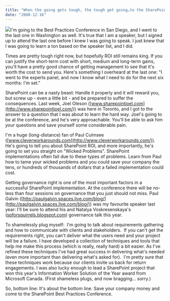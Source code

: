```yaml
---
title: "When the going gets tough, the tough get going…to the SharePoint Best Practices Conference"
date: "2008-12-16"
---
```


![](images/bp_banner_180x150.jpg)I'm going to the Best Practices Conference in San Diego, and I went to the last one in Washington as well. It's true that I am a speaker, but I signed up to attend the last one before I knew I was going to speak. I just knew that I was going to learn a ton based on the speaker list, and I did. 

Times are pretty tough right now, but hopefully ROI still remains king. If you can justify the short-term cost with short, medium and long-term gains, you'll have a pretty good chance of getting management to see that it's worth the cost to send you. Here's something I overheard at the last one: "I went to the experts panel, and now I know what I need to do for the next six months: I'm set."

SharePoint can be a nasty beast: Handle it properly and it will reward you, but screw up - even a little bit - and be prepared to suffer the consequences. Last week, Joel Oleson ([www.sharepointjoel.com](http://www.sharepointjoel.com/)) was here in Toronto, and I got to the answer to a question that I was about to learn the hard way. Joel's going to be at the conference, and he's very approachable. You'll be able to ask him _your_ questions and save yourself some considerable pain.

I'm a huge (long-distance) fan of Paul Culmsee ([www.cleverworkarounds.com](http://www.cleverworkarounds.com/)). He's going to tell you about SharePoint ROI, and more importantly, he's going to set you straight on "Wicked Problems". SharePoint implementations often fail due to these types of problems. Learn from Paul how to tame your wicked problems and you could save your company the tens, or hundreds of thousands of dollars that a failed implementation could cost.

Getting governance right is one of the most important factors in a successful SharePoint implementation. At the conference there will be no-less than four sessions on governance that you just should not miss. Paul Galvin ([http://paulgalvin.spaces.live.com/blog/](http://paulgalvin.spaces.live.com/blog/)) was my favourite speaker last year: I'll be sure to attend his and Natalya Voskresenskaya's ([spforsquirrels.blogspot.com](http://spforsquirrels.blogspot.com "spforsquirrels.blogspot.com")) governance talk this year.

To shamelessly plug myself:  I'm going to talk about requirements gathering and how to communicate with clients and stakeholders.  If you can't get the requirements right, you can't deliver what the users need and your project will be a failure. I have developed a collection of techniques and tools that help me make this process (which is really, really hard) a bit easier. As I've refined these techniques I've had great success in delivering what's needed (even more important than delivering what's asked for).  I'm pretty sure that these techniques work because our clients invite us back for return engagements. I was also lucky enough to lead a SharePoint project that won this year's Information Worker Solution of the Year award from Microsoft Canada. (First shameless plugs, and now bragging... sorry.)

So, bottom line: It's about the bottom line. Save your company money and come to the SharePoint Best Practices Conference.
